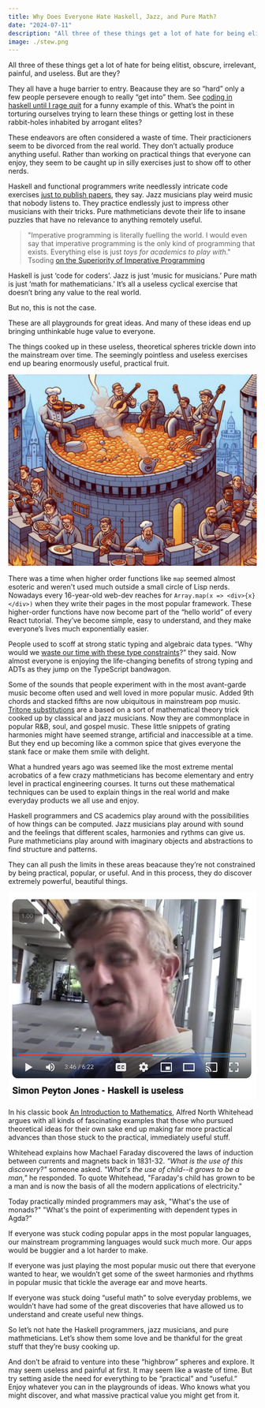 ```yaml
---
title: Why Does Everyone Hate Haskell, Jazz, and Pure Math?
date: "2024-07-11"
description: "All three of these things get a lot of hate for being elitist, obscure, irrelevant, painful, and useless. But are they?"
image: ./stew.png
---
```


All three of these things get a lot of hate for being elitist, obscure, irrelevant, painful, and useless. But are they?

They all have a huge barrier to entry. Beacause they are so “hard” only a few people persevere enough to really “get into” them. See [coding in haskell until I rage quit](https://www.youtube.com/watch?v=dNi__BckudQ) for a funny example of this. What’s the point in torturing ourselves trying to learn these things or getting lost in these rabbit-holes inhabited by arrogant elites?

These endeavors are often considered a waste of time. Their practicioners seem to be divorced from the real world. They don’t actually produce anything useful. Rather than working on practical things that everyone can enjoy, they seem to be caught up in silly exercises just to show off to other nerds.

Haskell and functional programmers write needlessly intricate code exercises [just to publish papers](https://www.youtube.com/watch?v=dNi__BckudQ), they say. Jazz musicians play weird music that nobody listens to. They practice endlessly just to impress other musicians with their tricks. Pure mathmeticians devote their life to insane puzzles that have no relevance to anything remotely useful.

> "Imperative programming is literally fuelling the world. I would even say that imperative programming is the only kind of programming that exists. Everything else is just _toys for academics to play with_." Tsoding [on the Superiority of Imperative Programming](https://youtu.be/V-o1cKaWOQc?si=IUNFOpuY7YG_SGfK&t=3205)

Haskell is just ‘code for coders’. Jazz is just ‘music for musicians.’ Pure math is just ‘math for mathematicians.’ It’s all a useless cyclical exercise that doesn’t bring any value to the real world.

But no, this is not the case.

These are all playgrounds for great ideas. And many of these ideas end up bringing unthinkable huge value to everyone.

The things cooked up in these useless, theoretical spheres trickle down into the mainstream over time. The seemingly pointless and useless exercises end up bearing enormously useful, practical fruit.

![AI image of a bunch of musicians cooking up a stew](./stew.png)

There was a time when higher order functions like `map` seemed almost esoteric and weren't used much outside a small circle of Lisp nerds. Nowadays every 16-year-old web-dev reaches for `Array.map(x => <div>{x}</div>)` when they write their pages in the most popular framework. These higher-order functions have now become part of the “hello world” of every React tutorial. They’ve become simple, easy to understand, and they make everyone’s lives much exponentially easier.

People used to scoff at strong static typing and algebraic data types. “Why would we [waste our time with these type constraints](https://blog.cleancoder.com/uncle-bob/2016/05/01/TypeWars.html)?” they said. Now almost everyone is enjoying the life-changing benefits of strong typing and ADTs as they jump on the TypeScript bandwagon.

Some of the sounds that people experiment with in the most avant-garde music become often used and well loved in more popular music. Added 9th chords and stacked fifths are now ubiquitous in mainstream pop music. [Tritone substitutions](https://jazz-library.com/articles/tritone-substitution) are a based on a sort of mathematical theory trick cooked up by classical and jazz musicians. Now they are commonplace in popular R&B, soul, and gospel music. These little snippets of grating harmonies might have seemed strange, artificial and inaccessible at a time. But they end up becoming like a common spice that gives everyone the stank face or make them smile with delight.

What a hundred years ago was seemed like the most extreme mental acrobatics of a few crazy mathmeticians has become elementary and entry level in practical engineering courses. It turns out these mathematical techniques can be used to explain things in the real world and make everyday products we all use and enjoy. 

Haskell programmers and CS academics play around with the possibilities of how things can be computed. Jazz musicians play around with sound and the feelings that different scales, harmonies and rythms can give us. Pure mathmeticians play around with imaginary objects and abstractions to find structure and patterns.

They can all push the limits in these areas beacause they’re not constrained by being practical, popular, or useful. And in this process, they do discover extremely powerful, beautiful things.

[![Thumbnail for video of Simon Peyton Jones saying Haskell is useless](./haskell-is-useless-thumbnail.png)](https://www.youtube.com/watch?v=iSmkqocn0oQ)

In his classic book [An Introduction to Mathematics](https://www.gutenberg.org/ebooks/41568), Alfred North Whitehead argues with all kinds of fascinating examples that those who pursued theoretical ideas for their own sake end up making far more practical advances than those stuck to the practical, immediately useful stuff.

Whitehead explains how Machael Faraday discovered the laws of induction between currents and magnets back in 1831-32. *"What is the use of this discovery?"* someone asked. *"What's the use of child--it grows to be a man,"* he responded. To quote Whitehead, "Faraday's child has grown to be a man and is now the basis of all the modern applications of electricity."

Today practically minded programmers may ask, "What's the use of monads?" "What's the point of experimenting with dependent types in Agda?"

If everyone was stuck coding popular apps in the most popular languages, our mainstream programming languages would suck much more. Our apps would be buggier and a lot harder to make. 

If everyone was just playing the most popular music out there that everyone wanted to hear, we wouldn’t get some of the sweet harmonies and rhythms in popular music that tickle the average ear and move hearts.

If everyone was stuck doing “useful math” to solve everyday problems, we wouldn’t have had some of the great discoveries that have allowed us to understand and create useful new things.

So let’s not hate the Haskell programmers, jazz musicians, and pure mathmeticians. Let’s show them some love and be thankful for the great stuff that they’re busy cooking up.

And don’t be afraid to venture into these “highbrow” spheres and explore. It may seem useless and painful at first. It may seem like a waste of time. But try setting aside the need for everything to be “practical” and “useful.” Enjoy whatever you can in the playgrounds of ideas. Who knows what you might discover, and what massive practical value you might get from it.

